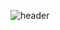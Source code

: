 ![header](https://capsule-render.vercel.app/api?type=waving&color=0:FF33BE,100:3333FF&height=250&section=header&text=Dongwhee%20Kim&fontAlignY=42&desc=Front-end%20Developer&descAlign=66&&descAlignY=55&fontSize=68&&animation=twinkling)


<!--
**dongwheekeem/dongwheekeem** is a ✨ _special_ ✨ repository because its `README.md` (this file) appears on your GitHub profile.

Here are some ideas to get you started:

- 🔭 I’m currently working on ...
- 🌱 I’m currently learning ...
- 👯 I’m looking to collaborate on ...
- 🤔 I’m looking for help with ...
- 💬 Ask me about ...
- 📫 How to reach me: ...
- 😄 Pronouns: ...
- ⚡ Fun fact: ...
-->

